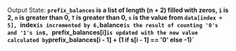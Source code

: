 Output State: **`prefix_balances` is a list of length (n + 2) filled with zeros, `i` is 2, `n` is greater than 0, `T` is greater than 0, `s` is the value from `data[index + 5], `index` is incremented by 6, `balance` is the result of counting '0's and '1's in `s`, `prefix_balances[i]` is updated with the new value calculated by `prefix_balances[i - 1] + (1 if s[i - 1] == '0' else -1)`**